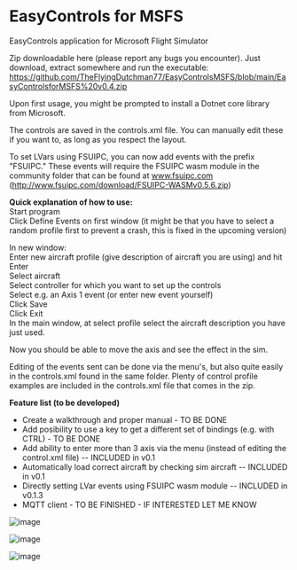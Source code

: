 # EasyControls for MSFS
EasyControls application for Microsoft Flight Simulator

Zip downloadable here (please report any bugs you encounter). Just download, extract somewhere and run the executable:
https://github.com/TheFlyingDutchman77/EasyControlsMSFS/blob/main/EasyControlsforMSFS%20v0.4.zip

Upon first usage, you might be prompted to install a Dotnet core library from Microsoft.

The controls are saved in the controls.xml file. You can manually edit these if you want to, as long as you respect the layout.

To set LVars using FSUIPC, you can now add events with the prefix "FSUIPC." These events will require the FSUIPC wasm module in the community folder that can be found at www.fsuipc.com (http://www.fsuipc.com/download/FSUIPC-WASMv0.5.6.zip)


   
**Quick explanation of how to use:**  
Start program  
Click Define Events on first window (it might be that you have to select a random profile first to prevent a crash, this is fixed in the upcoming version)  

In new window:  
Enter new aircraft  profile (give description of aircraft you are using) and hit Enter  
Select aircraft  
Select controller for which you want to set up the controls  
Select e.g. an Axis 1 event (or enter new event yourself)  
Click Save  
Click Exit  
In the main window, at select profile select the aircraft description you have just used.  
  
Now you should be able to move the axis and see the effect in the sim.  

Editing of the events sent can be done via the menu's, but also quite easily in the controls.xml found in the same folder. Plenty of control profile examples are included in the controls.xml file that comes in the zip.  
  
    
    
     
**Feature list (to be developed)**
- Create a walkthrough and proper manual - TO BE DONE
- Add posibility to use a key to get a different set of bindings (e.g. with CTRL) - TO BE DONE
- Add ability to enter more than 3 axis via the menu (instead of editing the control.xml file)  -- INCLUDED in v0.1
- Automatically load correct aircraft by checking sim aircraft -- INCLUDED in v0.1
- Directly setting LVar events using FSUIPC wasm module -- INCLUDED in v0.1.3
- MQTT client - TO BE FINISHED - IF INTERESTED LET ME KNOW

![image](https://user-images.githubusercontent.com/72393912/152812045-d4caceb5-fc0b-48b5-890a-7309ecc2de65.png)

![image](https://user-images.githubusercontent.com/72393912/152812190-f329ce15-e067-4ff9-becd-6bf810323ed0.png)

![image](https://user-images.githubusercontent.com/72393912/152811927-609260ca-97c8-48f7-a19d-34cdbc123ff7.png)
